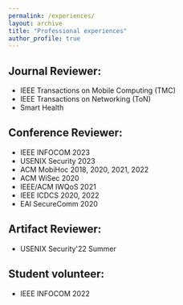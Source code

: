 ```yaml
---
permalink: /experiences/
layout: archive
title: "Professional experiences"
author_profile: true
---
```



## Journal Reviewer:

* IEEE Transactions on Mobile Computing (TMC)
* IEEE Transactions on Networking (ToN)
* Smart Health

## Conference Reviewer:

* IEEE INFOCOM 2023
* USENIX Security 2023
* ACM MobiHoc 2018, 2020, 2021, 2022
* ACM WiSec 2020
* IEEE/ACM IWQoS 2021
* IEEE ICDCS 2020, 2022
* EAI SecureComm 2020

## Artifact Reviewer:

* USENIX Security'22 Summer

## Student volunteer:

* IEEE INFOCOM 2022 